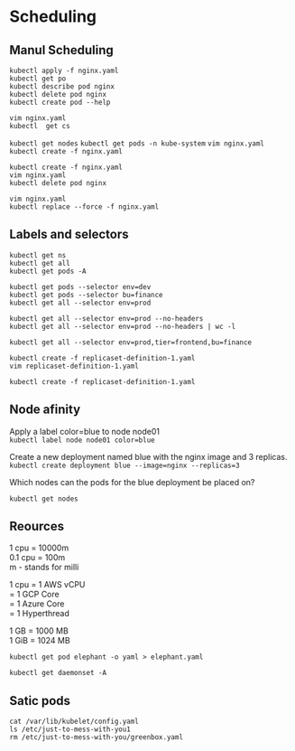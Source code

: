 # Scheduling
## Manul Scheduling
`kubectl apply -f nginx.yaml `  
`kubectl get po`  
`kubectl describe pod nginx`  
`kubectl delete pod nginx`  
`kubectl create pod --help`

`vim nginx.yaml`   
`kubectl  get cs`

`kubectl get nodes`
`kubectl get pods -n kube-system`
`vim nginx.yaml `
`kubectl create -f nginx.yaml `

`kubectl create -f nginx.yaml`   
`vim nginx.yaml `  
`kubectl delete pod nginx`

`vim nginx.yaml`   
`kubectl replace --force -f nginx.yaml`  

## Labels and selectors
`kubectl get ns`  
`kubectl get all`  
`kubectl get pods -A`  

`kubectl get pods --selector env=dev`  
`kubectl get pods --selector bu=finance`  
`kubectl get all --selector env=prod`  

`kubectl get all --selector env=prod --no-headers`  
`kubectl get all --selector env=prod --no-headers | wc -l`  

`kubectl get all --selector env=prod,tier=frontend,bu=finance`  


`kubectl create -f replicaset-definition-1.yaml `  
`vim replicaset-definition-1.yaml `

`kubectl create -f replicaset-definition-1.yaml `  

## Node afinity

Apply a label color=blue to node node01  
`kubectl label node node01 color=blue`  

Create a new deployment named blue with the nginx image and 3 replicas.  
 `kubectl create deployment blue --image=nginx --replicas=3`  

Which nodes can the pods for the blue deployment be placed on?  

`kubectl get nodes`

## Reources
1 cpu = 10000m   
0.1 cpu = 100m  
m - stands for milli

1 cpu = 1 AWS vCPU  
      = 1 GCP Core  
      = 1 Azure Core  
      = 1 Hyperthread  

1 GB = 1000 MB  
1 GiB = 1024 MB

`kubectl get pod elephant -o yaml > elephant.yaml`  


`kubectl get daemonset -A`  


## Satic pods

`cat /var/lib/kubelet/config.yaml`  
`ls /etc/just-to-mess-with-you1`  
`rm /etc/just-to-mess-with-you/greenbox.yaml`   

